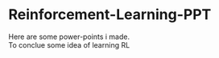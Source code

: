 # Reinforcement-Learning-PPT

Here are some power-points i made.  
To conclue some idea of learning RL
